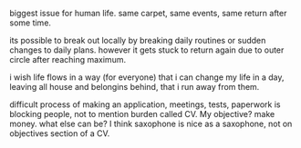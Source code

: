 biggest issue for human life. same carpet, same events, same return after some time.

its possible to break out locally by breaking daily routines or sudden changes to daily plans. however it gets stuck to return again due to outer circle after reaching maximum.

i wish life flows in a way (for everyone) that i can change my life in a day, leaving all house and belongins behind, that i run away from them.


difficult process of making an application, meetings, tests, paperwork is blocking people, not to mention burden called CV. My objective? make money. what else can be?
I think saxophone is nice as a saxophone, not on objectives section of a CV.
